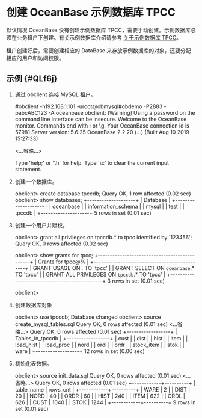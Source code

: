 创建 OceanBase 示例数据库 TPCC 
============================================



默认情况 OceanBase 没有创建示例数据库 TPCC，需要手动创建。示例数据库必须在业务租户下创建。有关示例数据库介绍请参考 [关于示例数据库 TPCC](t1943657.html#topic-2615373)。 

租户创建好后，需要创建相应的 DataBase 来存放示例数据库的对象，还要分配相应的用户和访问权限。

示例 {#QLf6j}
-----------

1. 通过 obclient 连接 MySQL 租户。

   




    #obclient -h192.168.1.101 -uroot@obmysql#obdemo -P2883 -pabcABC123 -A oceanbase
    obclient: [Warning] Using a password on the command line interface can be insecure.
    Welcome to the OceanBase monitor.  Commands end with ; or \g.
    Your OceanBase connection id is 57981
    Server version: 5.6.25 OceanBase 2.2.20 (...) (Built Aug 10 2019 15:27:33)
    
    <...省略...>
    
    Type 'help;' or '\h' for help. Type '\c' to clear the current input statement.



2. 创建一个数据库。

   




    obclient> create database tpccdb;
    Query OK, 1 row affected (0.02 sec)
    obclient> show databases;
    +--------------------+
    | Database           |
    +--------------------+
    | oceanbase          |
    | information_schema |
    | mysql              |
    | test               |
    | tpccdb             |
    +--------------------+
    5 rows in set (0.01 sec)



3. 创建一个用户并赋权。

   




    obclient> grant all privileges on tpccdb.* to tpcc identified by '123456';
    Query OK, 0 rows affected (0.02 sec)
    
    obclient> show grants for tpcc;
    +----------------------------------------------+
    | Grants for tpcc@%                            |
    +----------------------------------------------+
    | GRANT USAGE ON *.* TO 'tpcc'                 |
    | GRANT SELECT ON `oceanbase`.* TO 'tpcc'      |
    | GRANT ALL PRIVILEGES ON `tpccdb`.* TO 'tpcc' |
    +----------------------------------------------+
    3 rows in set (0.01 sec)
    
    obclient>



4. 创建数据库对象

   




    obclient> use tpccdb;
    Database changed
    obclient> source create_mysql_tables.sql
    Query OK, 0 rows affected (0.01 sec)
    <...省略...>
    Query OK, 0 rows affected (0.01 sec)
    +------------------+
    | Tables_in_tpccdb |
    +------------------+
    | cust             |
    | dist             |
    | hist             |
    | item             |
    | load_hist        |
    | load_proc        |
    | nord             |
    | ordl             |
    | ordr             |
    | stock_item       |
    | stok             |
    | ware             |
    +------------------+
    12 rows in set (0.00 sec)



5. 初始化表数据。

   




    obclient> source init_data.sql
    Query OK, 0 rows affected (0.01 sec)
    <...省略...>
    Query OK, 0 rows affected (0.01 sec)
    +------------+----------+
    | table_name | rows_cnt |
    +------------+----------+
    | WARE       |        2 |
    | DIST       |       20 |
    | NORD       |       40 |
    | ORDR       |       60 |
    | HIST       |      240 |
    | ITEM       |      622 |
    | ORDL       |      626 |
    | CUST       |     1040 |
    | STOK       |     1244 |
    +------------+----------+
    9 rows in set (0.01 sec)



